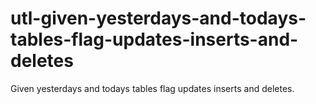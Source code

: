 # utl-given-yesterdays-and-todays-tables-flag-updates-inserts-and-deletes
Given yesterdays and todays tables flag updates inserts and deletes.
